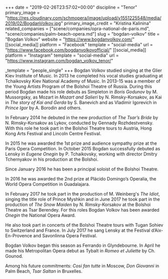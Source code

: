 +++
date = "2019-02-26T23:57:02+00:00"
discipline = "Tenor"
primary_image = "https://res.cloudinary.com/schmopera/image/upload/v1551225548/media/2019/02/BogdanVolkov.jpg"
primary_image_credit = "Kristina Kalinina"
related_companies = ["scene/companies/opra-national-de-paris.md", "scene/companies/palm-beach-opera.md"]
slug = "bogdan-volkov"
title = "Bogdan Volkov"
website = "https://www.bogdanvolkov.com/"
[[social_media]]
platform = "Facebook"
template = "social-media"
url = "https://www.facebook.com/bogdanvolkovofficial/"
[[social_media]]
platform = "Instagram"
template = "social-media"
url = "https://www.instagram.com/bogdan_volkov_tenor/"

_template = "people_single"
+++
Bogdan Volkov studied singing at the Glier Kiev Institute of Music. In 2013 he completed his vocal studies graduating at Tchaikovsky Kiev National Academy of Music. In 2013-15 was a member of the Young Artists Program of the Bolshoi Theatre of Russia. During this period Bogdan made his role debuts as Simpleton in _Boris Godunov_ by M. Mussorgsky, as Mozart in _Mozart and Salieri_ by N. Rimsky-Korsakov, as Kai in _The story of Kai and Gerda_ by S. Banevich and as Vladimir Igorevich in _Prince Igor_ by A. Borodin and others.

In February 2014 he debuted in the new production of _The Tsar’s Bride_ by N. Rimsky-Korsakov as Lykov, conducted by Gennady Rozhdestvensky. With this role he took part in the Bolshoi Theatre tours to Austria, Hong Kong Arts Festival and Lincoln Centre Festival.

In 2015 he was awarded the 1st prize and audience sympathy prize at the Paris Opera Competition. In October 2015 Bogdan successfully debuted as Lensky in _Eugene Onegin_ by P. Tchaikovsky, working with director Dmitry Tchernyakov in his production at the Bolshoi.

Since January 2016 he has been a principal soloist of the Bolshoi Theatre.

In 2016 he was awarded the 2nd prize at Plácido Domingo’s Operalia, the World Opera Competition in Guadalajara.

In February 2017 he took part in the production of M. Weinberg's _The Idiot_, singing the title role of Prince Myshkin and in June 2017 he took part in the production of _The Snow Maiden_ by N. Rimsky-Korsakov at the Bolshoi Theatre as Tsar Berendey. For this roles Bogdan Volkov has been awarded _Onegin_ the National Opera Award.

He also took part in concerts of the Bolshoi Theatre tours with Tugan Sohiev to Switzerland and France. In July 2017 he sang Lensky at the Festival d’Aix-En-Provence and Savonlinna Opera Festival.

Bogdan Volkov began this season as Ferrando in Glyndebourne. In April he made his Metropolitan Opera debut as Tybalt in _Romeo et Juliette_ by Ch. Gounod.

Among his future commitments: _Cosi fan tutte_ in Moscow, _Don Giovanni_ in Palm Beach, _Tsar Saltan_ in Bruxelles.